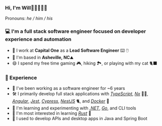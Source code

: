 ### Hi, I'm Will👋🏻👨🏻‍💻 

Pronouns: _he / him / his_

### :computer: I'm a full stack software engineer focused on developer experience and automation
- :office: I work at **Capital One** as a **Lead Software Engineer** :keyboard: :computer_mouse:
- :house_with_garden: I'm based in **Asheville, NC**:mountain:
- :smile: I spend my free time gaming :video_game:, hiking :national_park:, or playing with my cat :black_cat:

### :scroll: Experience
- :briefcase: I've been working as a software engineer for ~6 years
- :hammer_and_wrench: I primarily develop full stack applications with _[TypeScript](https://www.typescriptlang.org/)_, _[Nx](https://nx.dev/)_ :unicorn::dolphin:, _[Angular](https://angular.io/)_, _[Jest](https://jestjs.io/)_, _[Cypress](https://www.cypress.io/)_, _[NestJS](https://nestjs.com/)_ :cat2:, and _[Docker](https://www.docker.com/)_ :whale:
- :test_tube: I'm learning and experimenting with _[.NET](https://dotnet.microsoft.com/)_, _[Go](https://go.dev/)_, and CLI tools
- :school_satchel: I'm most interested in learning _[Rust](https://www.rust-lang.org/)_ 🦀 
- :memo: I used to develop APIs and desktop apps in Java and Spring Boot
